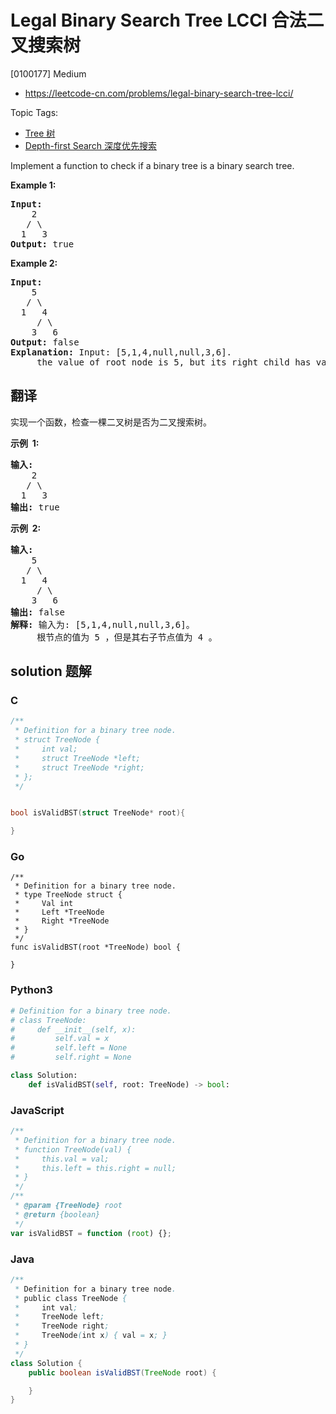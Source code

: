 # Legal Binary Search Tree LCCI 合法二叉搜索树

[0100177] Medium

- https://leetcode-cn.com/problems/legal-binary-search-tree-lcci/

Topic Tags:

- [Tree 树](https://leetcode-cn.com/tag/tree/)
- [Depth-first Search 深度优先搜索](https://leetcode-cn.com/tag/depth-first-search/)

Implement a function to check if a binary tree is a binary search tree.

**Example 1:**

<pre><strong>Input:</strong>
    2
   / \
  1   3
<strong>Output:</strong> true
</pre>

**Example 2:**

<pre><strong>Input:</strong>
    5
   / \
  1   4
&nbsp;    / \
&nbsp;   3   6
<strong>Output:</strong> false
<strong>Explanation:</strong> Input: [5,1,4,null,null,3,6].
&nbsp;    the value of root node is 5, but its right child has value 4.</pre>

## 翻译

实现一个函数，检查一棵二叉树是否为二叉搜索树。

**示例  1:**

<pre><strong>输入:</strong><br>    2<br>   / \<br>  1   3<br><strong>输出:</strong> true<br></pre>

**示例  2:**

<pre><strong>输入:</strong><br>    5<br>   / \<br>  1   4<br>&nbsp;    / \<br>&nbsp;   3   6<br><strong>输出:</strong> false<br><strong>解释:</strong> 输入为: [5,1,4,null,null,3,6]。<br>&nbsp;    根节点的值为 5 ，但是其右子节点值为 4 。</pre>

## solution 题解

### C

```c
/**
 * Definition for a binary tree node.
 * struct TreeNode {
 *     int val;
 *     struct TreeNode *left;
 *     struct TreeNode *right;
 * };
 */


bool isValidBST(struct TreeNode* root){

}


```

### Go

```golang
/**
 * Definition for a binary tree node.
 * type TreeNode struct {
 *     Val int
 *     Left *TreeNode
 *     Right *TreeNode
 * }
 */
func isValidBST(root *TreeNode) bool {

}
```

### Python3

```python
# Definition for a binary tree node.
# class TreeNode:
#     def __init__(self, x):
#         self.val = x
#         self.left = None
#         self.right = None

class Solution:
    def isValidBST(self, root: TreeNode) -> bool:
```

### JavaScript

```javascript
/**
 * Definition for a binary tree node.
 * function TreeNode(val) {
 *     this.val = val;
 *     this.left = this.right = null;
 * }
 */
/**
 * @param {TreeNode} root
 * @return {boolean}
 */
var isValidBST = function (root) {};
```

### Java

```java
/**
 * Definition for a binary tree node.
 * public class TreeNode {
 *     int val;
 *     TreeNode left;
 *     TreeNode right;
 *     TreeNode(int x) { val = x; }
 * }
 */
class Solution {
    public boolean isValidBST(TreeNode root) {

    }
}
```
